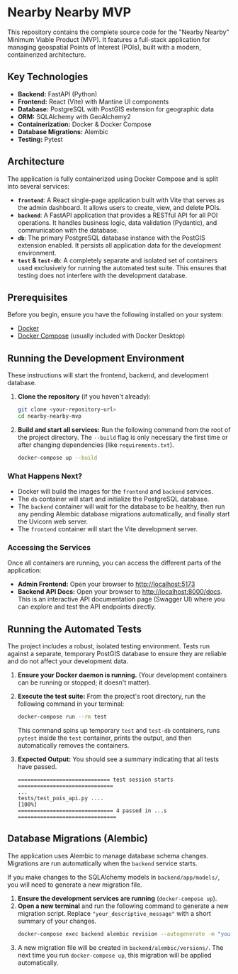 # Nearby Nearby MVP

This repository contains the complete source code for the "Nearby Nearby" Minimum Viable Product (MVP). It features a full-stack application for managing geospatial Points of Interest (POIs), built with a modern, containerized architecture.

## Key Technologies

-   **Backend:** FastAPI (Python)
-   **Frontend:** React (Vite) with Mantine UI components
-   **Database:** PostgreSQL with PostGIS extension for geographic data
-   **ORM:** SQLAlchemy with GeoAlchemy2
-   **Containerization:** Docker & Docker Compose
-   **Database Migrations:** Alembic
-   **Testing:** Pytest

## Architecture

The application is fully containerized using Docker Compose and is split into several services:

-   **`frontend`**: A React single-page application built with Vite that serves as the admin dashboard. It allows users to create, view, and delete POIs.
-   **`backend`**: A FastAPI application that provides a RESTful API for all POI operations. It handles business logic, data validation (Pydantic), and communication with the database.
-   **`db`**: The primary PostgreSQL database instance with the PostGIS extension enabled. It persists all application data for the development environment.
-   **`test` & `test-db`**: A completely separate and isolated set of containers used exclusively for running the automated test suite. This ensures that testing does not interfere with the development database.

## Prerequisites

Before you begin, ensure you have the following installed on your system:
*   [Docker](https://www.docker.com/get-started)
*   [Docker Compose](https://docs.docker.com/compose/install/) (usually included with Docker Desktop)

## Running the Development Environment

These instructions will start the frontend, backend, and development database.

1.  **Clone the repository** (if you haven't already):
    ```bash
    git clone <your-repository-url>
    cd nearby-nearby-mvp
    ```

2.  **Build and start all services:**
    Run the following command from the root of the project directory. The `--build` flag is only necessary the first time or after changing dependencies (like `requirements.txt`).
    ```bash
    docker-compose up --build
    ```

### What Happens Next?

-   Docker will build the images for the `frontend` and `backend` services.
-   The `db` container will start and initialize the PostgreSQL database.
-   The `backend` container will wait for the database to be healthy, then run any pending Alembic database migrations automatically, and finally start the Uvicorn web server.
-   The `frontend` container will start the Vite development server.

### Accessing the Services

Once all containers are running, you can access the different parts of the application:

-   **Admin Frontend:** Open your browser to [http://localhost:5173](http://localhost:5173)
-   **Backend API Docs:** Open your browser to [http://localhost:8000/docs](http://localhost:8000/docs). This is an interactive API documentation page (Swagger UI) where you can explore and test the API endpoints directly.

## Running the Automated Tests

The project includes a robust, isolated testing environment. Tests run against a separate, temporary PostGIS database to ensure they are reliable and do not affect your development data.

1.  **Ensure your Docker daemon is running.** (Your development containers can be running or stopped; it doesn't matter).

2.  **Execute the test suite:**
    From the project's root directory, run the following command in your terminal:
    ```bash
    docker-compose run --rm test
    ```
    This command spins up temporary `test` and `test-db` containers, runs `pytest` inside the `test` container, prints the output, and then automatically removes the containers.

3.  **Expected Output:**
    You should see a summary indicating that all tests have passed.
    ```
    ============================= test session starts ==============================
    ...
    tests/test_pois_api.py ....                                      [100%]
    ============================== 4 passed in ...s ===============================
    ```

## Database Migrations (Alembic)

The application uses Alembic to manage database schema changes. Migrations are run automatically when the `backend` service starts.

If you make changes to the SQLAlchemy models in `backend/app/models/`, you will need to generate a new migration file.

1.  **Ensure the development services are running** (`docker-compose up`).
2.  **Open a new terminal** and run the following command to generate a new migration script. Replace `"your_descriptive_message"` with a short summary of your changes.
    ```bash
    docker-compose exec backend alembic revision --autogenerate -m "your_descriptive_message"
    ```
3.  A new migration file will be created in `backend/alembic/versions/`. The next time you run `docker-compose up`, this migration will be applied automatically.